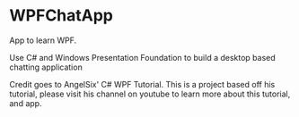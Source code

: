 # WPFChatApp
App to learn WPF. 

Use C# and Windows Presentation Foundation to build a desktop based chatting application

Credit goes to AngelSix' C# WPF Tutorial. This is a project based off his tutorial, please visit his channel
on youtube to learn more about this tutorial, and app. 
